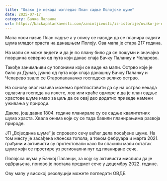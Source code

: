 ```yaml
---
title: "Овако је некада изгледао План садње Полојске шуме"
date: 2025-07-17
category: Бачка Паланка
url: https://backapalankavesti.com/zanimljivosti/iz-istorije/ovako-je-nekada-izgledao-plan-sadnje-polojske-sume-2/
---
```


Мапа носи назив План садње а у опису се наводи да се планира садити шума младог храста на данашњем Полоју. Ова мапа је стара 217 година.

На мапи се може видети и да је по плану било да се пошуми и значајна површина северно од пута који данас спаја Бачку Паланку и Челарево.

Такође занимљиви су топоними који се виде на мапи. Острво које је било уз Дунав, јужно од пута који спаја данашњу Бачку Паланку и Челарево звало се Старопаланачко господско велико острво.

На основу овог назива можемо претпоставити да су на острво некада одлазила господа на излете, лов или краће одморе и да је план садње храстове шуме имао за циљ да се овај део додатно приведе намени уживања у природи.

Дакле, још давне 1804. године планирале су се садње квалитетних шума храста. Хвала онима који су се тада бавили планирањима развоја природе.

ЈП „Војводина шуме“ је спровело сечу већег дела посађене шуме. На том месту је засађена клонска топола, а током фебруара и марта 2021. грађани и активисти су протестовали како би спасили мали остатак шуме који се простире уз регионални пут од планиране сече.

Полојска шума у Бачкој Паланци, за коју су активисти мислили да је одбрањена, поново је постала предмет сече у децембру 2022. године.

Ову мапу у високој резолуцији можете погледати ОВДЕ.
